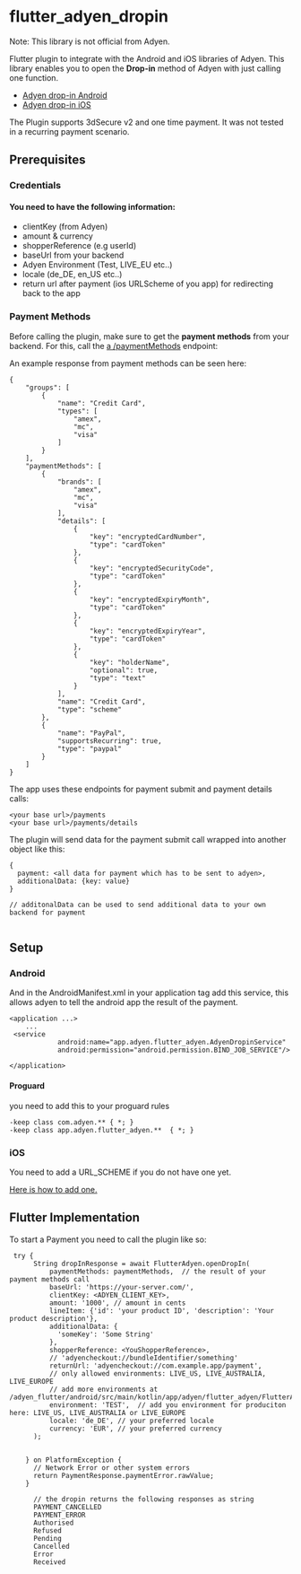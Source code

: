 # flutter_adyen_dropin

Note: This library is not official from Adyen.

Flutter plugin to integrate with the Android and iOS libraries of Adyen.
This library enables you to open the **Drop-in** method of Adyen with just calling one function.

* [Adyen drop-in Android](https://docs.adyen.com/checkout/android/drop-in)
* [Adyen drop-in iOS](https://docs.adyen.com/checkout/ios/drop-in)

The Plugin supports 3dSecure v2 and one time payment. It was not tested in a recurring payment scenario.

## Prerequisites

### Credentials
#### You need to have the following information:
* clientKey (from Adyen)
* amount & currency 
* shopperReference (e.g userId)
* baseUrl from your backend
* Adyen Environment (Test, LIVE_EU etc..)
* locale (de_DE, en_US etc..)
* return url after payment (ios URLScheme of you app) for redirecting back to the app

### Payment Methods

Before calling the plugin, make sure to get the **payment methods** from your backend. For this, call the [a /paymentMethods](https://docs.adyen.com/api-explorer/#/PaymentSetupAndVerificationService/v46/paymentMethods) endpoint:


An example response from payment methods can be seen here:

```
{
    "groups": [
        {
            "name": "Credit Card",
            "types": [
                "amex",
                "mc",
                "visa"
            ]
        }
    ],
    "paymentMethods": [
        {
            "brands": [
                "amex",
                "mc",
                "visa"
            ],
            "details": [
                {
                    "key": "encryptedCardNumber",
                    "type": "cardToken"
                },
                {
                    "key": "encryptedSecurityCode",
                    "type": "cardToken"
                },
                {
                    "key": "encryptedExpiryMonth",
                    "type": "cardToken"
                },
                {
                    "key": "encryptedExpiryYear",
                    "type": "cardToken"
                },
                {
                    "key": "holderName",
                    "optional": true,
                    "type": "text"
                }
            ],
            "name": "Credit Card",
            "type": "scheme"
        },
        {
            "name": "PayPal",
            "supportsRecurring": true,
            "type": "paypal"
        }
    ]
}
```





The app uses these endpoints for payment submit and payment details calls:
```
<your base url>/payments
<your base url>/payments/details
```
The plugin will send data for the payment submit call wrapped into another object like this:
```
{
  payment: <all data for payment which has to be sent to adyen>,
  additionalData: {key: value}
}

// additonalData can be used to send additional data to your own backend for payment


```


## Setup

### Android

And in the AndroidManifest.xml in your application tag add this service, this allows adyen to tell the android app the result of the payment.

```
<application ...>
    ...
 <service
            android:name="app.adyen.flutter_adyen.AdyenDropinService"
            android:permission="android.permission.BIND_JOB_SERVICE"/>

</application>
``` 

#### Proguard
you need to add this to your proguard rules

```  
-keep class com.adyen.** { *; }
-keep class app.adyen.flutter_adyen.**  { *; }
```

### iOS
You need to add a URL_SCHEME if you do not have one yet.

[Here is how to add one.](https://developer.apple.com/documentation/uikit/inter-process_communication/allowing_apps_and_websites_to_link_to_your_content/defining_a_custom_url_scheme_for_your_app)


## Flutter Implementation
To start a Payment you need to call the plugin like so:

```
 try {
      String dropInResponse = await FlutterAdyen.openDropIn(
          paymentMethods: paymentMethods,  // the result of your payment methods call
          baseUrl: 'https://your-server.com/',
          clientKey: <ADYEN_CLIENT_KEY>,
          amount: '1000', // amount in cents
          lineItem: {'id': 'your product ID', 'description': 'Your product description'},
          additionalData: {
            'someKey': 'Some String'
          },
          shopperReference: <YouShopperReference>,
          // 'adyencheckout://bundleIdentifier/something'
          returnUrl: 'adyencheckout://com.example.app/payment',
          // only allowed environments: LIVE_US, LIVE_AUSTRALIA, LIVE_EUROPE
          // add more environments at /adyen_flutter/android/src/main/kotlin/app/adyen/flutter_adyen/FlutterAdyenPlugin.kt
          environment: 'TEST',  // add you environment for produciton here: LIVE_US, LIVE_AUSTRALIA or LIVE_EUROPE
          locale: 'de_DE', // your preferred locale
          currency: 'EUR', // your preferred currency
      );


    } on PlatformException {
      // Network Error or other system errors
      return PaymentResponse.paymentError.rawValue;
    }
```

```
      // the dropin returns the following responses as string
      PAYMENT_CANCELLED
      PAYMENT_ERROR
      Authorised
      Refused
      Pending
      Cancelled
      Error
      Received
```

